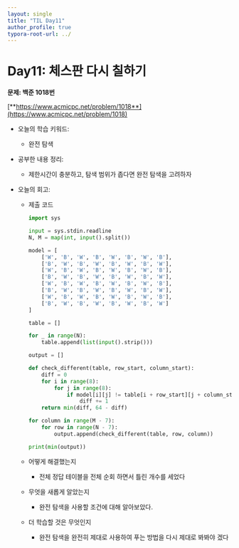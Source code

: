 ```yaml
---
layout: single
title: "TIL Day11"
author_profile: true
typora-root-url: ../
---
```

# Day11: 체스판 다시 칠하기

**문제: 백준 1018번**

[**https://www.acmicpc.net/problem/1018**](https://www.acmicpc.net/problem/1018)

- 오늘의 학습 키워드:
    - 완전 탐색

- 공부한 내용 정리:
    - 제한시간이 충분하고, 탐색 범위가 좁다면 완전 탐색을 고려하자
    
- 오늘의 회고:
    - 제출 코드
        
        ```python
        import sys
        
        input = sys.stdin.readline
        N, M = map(int, input().split())
        
        model = [
            ['W', 'B', 'W', 'B', 'W', 'B', 'W', 'B'],
            ['B', 'W', 'B', 'W', 'B', 'W', 'B', 'W'],
            ['W', 'B', 'W', 'B', 'W', 'B', 'W', 'B'],
            ['B', 'W', 'B', 'W', 'B', 'W', 'B', 'W'],
            ['W', 'B', 'W', 'B', 'W', 'B', 'W', 'B'],
            ['B', 'W', 'B', 'W', 'B', 'W', 'B', 'W'],
            ['W', 'B', 'W', 'B', 'W', 'B', 'W', 'B'],
            ['B', 'W', 'B', 'W', 'B', 'W', 'B', 'W']
        ]
        
        table = []
        
        for _ in range(N):
            table.append(list(input().strip()))
        
        output = []
        
        def check_different(table, row_start, column_start):
            diff = 0
            for i in range(8):
                for j in range(8):
                    if model[i][j] != table[i + row_start][j + column_start]:
                        diff += 1
            return min(diff, 64 - diff)
        
        for column in range(M - 7):
            for row in range(N - 7):
                output.append(check_different(table, row, column))
        
        print(min(output))
        
        ```
        
    - 어떻게 해결했는지
        - 전체 정답 테이블을 전체 순회 하면서 틀린 개수를 세었다
    - 무엇을 새롭게 알았는지
        - 완전 탐색을 사용할 조건에 대해 알아보았다.
    - 더 학습할 것은 무엇인지
        - 완전 탐색을 완전히 제대로 사용하여 푸는 방법을 다시 제대로 봐봐야 겠다